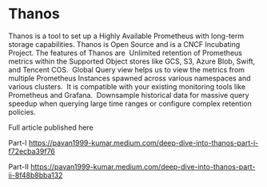 # Thanos
Thanos is a tool to set up a Highly Available Prometheus with long-term storage capabilities. Thanos is Open Source and is a CNCF Incubating Project. The features of Thanos are 
Unlimited retention of Prometheus metrics within the Supported Object stores like GCS, S3, Azure Blob, Swift, and Tencent COS. 
Global Query view helps us to view the metrics from multiple Prometheus Instances spawned across various namespaces and various clusters. 
It is compatible with your existing monitoring tools like Prometheus and Grafana. 
Downsample historical data for massive query speedup when querying large time ranges or configure complex retention policies.

Full article published here

Part-I https://pavan1999-kumar.medium.com/deep-dive-into-thanos-part-i-f72ecba39f76

Part-II https://pavan1999-kumar.medium.com/deep-dive-into-thanos-part-ii-8f48b8bba132
